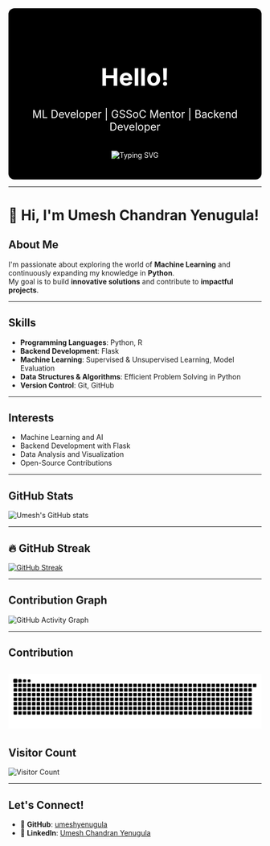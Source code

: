 <!-- Centered Welcome Section with Typing Animation -->
<div align="center" style="background-color:#000; color:#fff; padding:40px 20px; border-radius:12px;">
  <h1 style="font-size:3rem;">Hello!</h1>
  <h2 style="margin-top:10px; font-weight:400;">
    ML Developer | GSSoC Mentor | Backend Developer
  </h2>
  <br/>
  <img src="https://readme-typing-svg.herokuapp.com?font=Fira+Code&size=35&duration=3000&pause=500&color=%23888888&center=true&vCenter=true&width=700&lines=Welcome+to+my+profile!;Exploring+ML+and+Backend+Tech;Passionate+Open+Source+Contributor" alt="Typing SVG" />
</div>

---

# 👋 Hi, I'm Umesh Chandran Yenugula!

## About Me
I'm passionate about exploring the world of **Machine Learning** and continuously expanding my knowledge in **Python**.  
My goal is to build **innovative solutions** and contribute to **impactful projects**.

---

## Skills

- **Programming Languages**: Python, R  
- **Backend Development**: Flask  
- **Machine Learning**: Supervised & Unsupervised Learning, Model Evaluation  
- **Data Structures & Algorithms**: Efficient Problem Solving in Python  
- **Version Control**: Git, GitHub

---

## Interests

- Machine Learning and AI  
- Backend Development with Flask  
- Data Analysis and Visualization  
- Open-Source Contributions

---

## GitHub Stats

![Umesh's GitHub stats](https://github-readme-stats.vercel.app/api?username=umeshyenugula&show_icons=true&theme=radical)

---

## 🔥 GitHub Streak

[![GitHub Streak](https://streak-stats.demolab.com?user=umeshyenugula&theme=tokyonight)](https://git.io/streak-stats)

---

##  Contribution Graph

![GitHub Activity Graph](https://github-readme-activity-graph.vercel.app/graph?username=umeshyenugula&theme=github-compact)

---

## Contribution
![snake gif](https://github.com/umeshyenugula/umeshyenugula/blob/output/github-contribution-grid-snake.svg)
---

## Visitor Count

![Visitor Count](https://komarev.com/ghpvc/?username=umeshyenugula&color=brightgreen)

---

##  Let's Connect!

- 🔗 **GitHub**: [umeshyenugula](https://github.com/umeshyenugula)  
- 🔗 **LinkedIn**: [Umesh Chandran Yenugula](https://www.linkedin.com/in/umesh-chandran-yenugula-0a2576317)

<!---
umeshyenugula/umeshyenugula is a ✨ special ✨ repository because its `README.md` (this file) appears on your GitHub profile.
You can click the Preview link to take a look at your changes.
--->